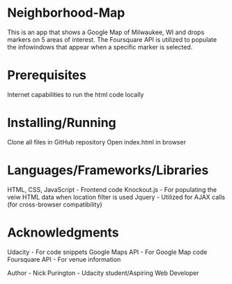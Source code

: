 # Neighborhood-Map
This is an app that shows a Google Map of Milwaukee, WI and drops markers on 5 areas of interest.  The Foursquare API is utilized to populate the infowindows that appear when a specific marker is selected.  

# Prerequisites

Internet capabilities to run the html code locally

# Installing/Running

Clone all files in GitHub repository
Open index.html in browser

# Languages/Frameworks/Libraries

HTML, CSS, JavaScript - Frontend code
Knockout.js - For populating the veiw HTML data when location filter is used
Jquery - Utilized for AJAX calls (for cross-browser compatibility)

# Acknowledgments

Udacity - For code snippets
Google Maps API - For Google Map code
Foursquare API - For venue information


Author - Nick Purington - Udacity student/Aspiring Web Developer
